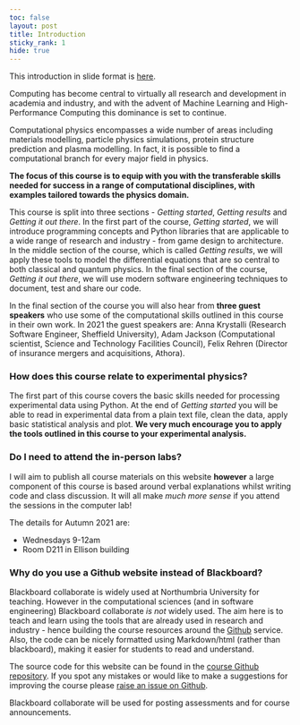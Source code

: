 ```yaml
---
toc: false
layout: post
title: Introduction
sticky_rank: 1
hide: true
---
```


This introduction in slide format is [here](https://nu-cem.github.io/CompPhys/slides/Introduction_slides.html).

Computing has become central to virtually all research and development in academia and industry, 
and with the advent of Machine Learning and High-Performance Computing this dominance is set to continue.

Computational physics encompasses a wide number of areas including materials modelling, particle physics simulations, protein structure prediction and plasma modelling. In fact, it is possible to find a computational branch for every major field in physics.

**The focus of this course is to equip with you with the transferable skills needed for success in a range of computational disciplines, with examples tailored towards the physics domain.**

This course is split into three sections - *Getting started*, *Getting results* and *Getting it out there*.
In the first part of the course, *Getting started*, we will introduce programming concepts and Python libraries that are applicable to a wide range of research and industry - from game design to architecture. In the middle section of the course, which is called *Getting results*, we will apply these tools to model the differential equations that are so central to both classical and quantum physics. In the final section of the course, *Getting it out there*, we will use modern software engineering techniques to document, test and share our code.

In the final section of the course you will also hear from **three guest speakers** who use some of the computational skills outlined in this course in their own work. In 2021 the guest speakers are: Anna Krystalli (Research Software Engineer, Sheffield University), Adam Jackson (Computational scientist, Science and Technology Facilities Council), Felix Rehren (Director of insurance mergers and acquisitions, Athora).

### How does this course relate to experimental physics?

The first part of this course covers the basic skills needed for processing experimental data using Python. At the end of *Getting started* you will be able to read in experimental data from a plain text file, clean the data, apply basic statistical analysis and plot. **We very much encourage you to apply the tools outlined in this course to your experimental analysis.**

### Do I need to attend the in-person labs?

I will aim to publish all course materials on this website **however** a large component of this course is based around verbal explanations whilst writing code and class discussion. It will all make *much more sense* if you attend the sessions in the computer lab! 

The details for Autumn 2021 are:
- Wednesdays 9-12am 
- Room D211 in Ellison building

### Why do you use a Github website instead of Blackboard?

Blackboard collaborate is widely used at Northumbria University for teaching. However in the computational sciences (and in software engineering) Blackboard collaborate *is not* widely used. The aim here is to teach and learn using the tools that are already used in research and industry - hence building the course resources around the [Github](https://github.com) service. Also, the code can be nicely formatted using Markdown/html (rather than blackboard), making it easier for students to read and understand.

The source code for this website can be found in the [course Github repository](https://github.com/nu-cem/CompPhys).
If you spot any mistakes or would like to make a suggestions for improving the course please [raise an issue on Github](https://github.com/nu-cem/CompPhys/issues).

Blackboard collaborate will be used for posting assessments and for course announcements.


